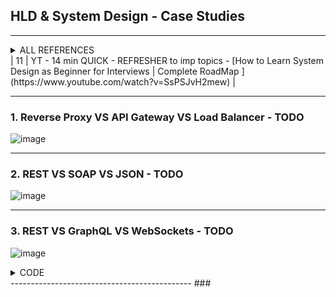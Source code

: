 ## HLD & System Design - Case Studies

---------------------------------------------
<details>
  <summary> ALL REFERENCES </summary>
  
| REF | |
| - | - |
| 1 | - 	https://github.com/ashishps1/awesome-system-design-resources </br> -	 [YouTube - System Design was HARD until I Learned these 30 Concepts](https://www.youtube.com/watch?v=s9Qh9fWeOAk) </br> -	 [YouTube - How I Mastered System Design Interviews](https://www.youtube.com/watch?v=l3X1t3kpmwY) |
| 2 | [YouTube - How to Learn System Design as Beginner for Interviews](https://www.youtube.com/watch?v=SsPSJvH2mew) | 
| 3 | 6 Hours - MY UDEMY -[The Complete Guide to Becoming a Software Architect](https://www.udemy.com/course/the-complete-guide-to-becoming-a-software-architect/l) |
| 4 | TODO - 5.5 Hrs - LUX UDEMY (Basics + Case Studies) - [Pragmatic System Design](https://luxoft.udemy.com/course/pragmatic-system-design) |
| 5 | TODO - 8 Hrs - LUX UDEMY (Case studies) - [System Design Interview Guide for Software Architecture](https://luxoft.udemy.com/course/system-design-a-comprehensive-guide) |
| 6 | ToDo - 5 Hrs - Lux UDEMY (Interview prep + mock) - [Mastering the System Design Interview](https://luxoft.udemy.com/course/system-design-interview-prep) | 
|   |  ![image](https://github.com/user-attachments/assets/f8f4dce9-53dc-4d4c-8258-22cd2a819509)  |
| 7 | VERY LENGTHY => https://github.com/donnemartin/system-design-primer?tab=readme-ov-file#system-design-topics-start-here | 
| 8 | SIMPLE - YT Playlist - byte monk => [System Design Questions](https://www.youtube.com/playlist?list=PLJq-63ZRPdBssWTtcUlbngD_O5HaxXu6k)  |
| 9  | TODO - YT - 3.5 HR - Best SQL & IRCTC LIKE CASE STUDIES ->>> [System Design Full Tutorial for Beginners | Learn System Design from Scratch | System Architecture](https://www.youtube.com/watch?v=P_eh1b6vE-4&list=WL&index=5) |
| 10 | TODO - YT - 1 HR all in one [System Design Concepts Course and Interview Prep](https://www.youtube.com/watch?v=F2FmTdLtb_4](https://www.youtube.com/watch?v=F2FmTdLtb_4) |
</details>
| 11 | YT - 14 min QUICK - REFRESHER to imp topics - [How to Learn System Design as Beginner for Interviews | Complete RoadMap ](https://www.youtube.com/watch?v=SsPSJvH2mew) |

---------------------------------------------
### 1. Reverse Proxy VS API Gateway VS Load Balancer - TODO

![image](https://github.com/user-attachments/assets/fc737bbb-769c-4961-bd35-61c7ceb616ce)

---------------------------------------------
### 2. REST VS SOAP VS JSON  - TODO

![image](https://github.com/user-attachments/assets/433c11ad-b364-4988-9c2a-38fb0de2f476)

---------------------------------------------
### 3. REST VS GraphQL VS WebSockets  - TODO

![image](https://github.com/user-attachments/assets/3d17287b-cdd8-4c50-965b-abfb92f7fd17)

<details>
  <summary> CODE </summary>

![image](https://github.com/user-attachments/assets/71b40469-dfc5-4f71-a443-1d94a11e418e)

![image](https://github.com/user-attachments/assets/fe37e4f5-0617-49cb-89f5-8d5ed11df9bc)
![image](https://github.com/user-attachments/assets/5ae53996-40c7-420e-8826-af8bd545cbed)

![image](https://github.com/user-attachments/assets/3aeb9371-7754-4c39-ae26-50d8fe8cf238)
![image](https://github.com/user-attachments/assets/1f2f2259-7a9e-4d47-a9fe-1b0717ab486d)

![image](https://github.com/user-attachments/assets/b1d65c14-d3d3-43ae-97b4-da1ab7bc235e)

</details>
---------------------------------------------
### 
